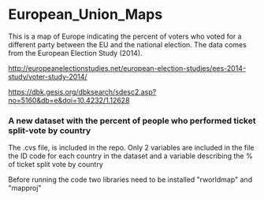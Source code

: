 # European_Union_Maps

This is a map of Europe indicating the percent of voters who voted for a different party between the EU and the national election. The data comes from the European Election Study (2014). 

http://europeanelectionstudies.net/european-election-studies/ees-2014-study/voter-study-2014/

https://dbk.gesis.org/dbksearch/sdesc2.asp?no=5160&db=e&doi=10.4232/1.12628

### A new dataset with the percent of people who performed ticket split-vote by country ###

The .cvs file,  is included in the repo.
Only 2 variables are included in the file the ID code for each country in the dataset and a variable describing the % of ticket split vote by country

Before running the code two libraries need to be installed  "rworldmap" and "mapproj" 




